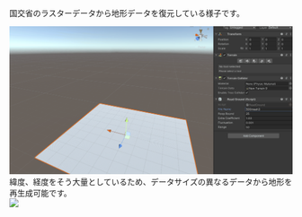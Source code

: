 国交省のラスターデータから地形データを復元している様子です。
<br>

<img src="https://raw.githubusercontent.com/YukiOkuno-2023/YukiOkuno-2023/main/Picture/makeground1.gif" width="600px">
<br>
緯度、経度をそう大量としているため、データサイズの異なるデータから地形を再生成可能です。
<br>
<img src="https://github.com/YukiOkuno-2023/YukiOkuno-2023/blob/main/Picture/makeground2.gif" width="600px">
